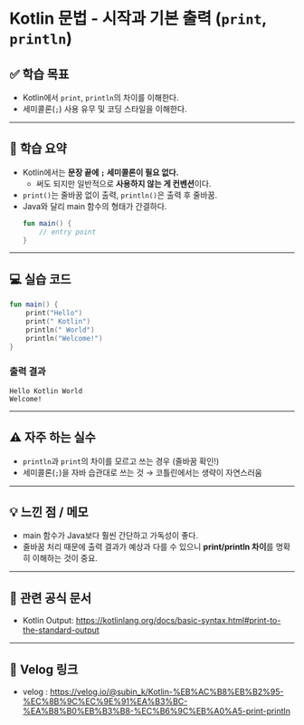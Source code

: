 # Kotlin 문법 - 시작과 기본 출력 (`print`, `println`)

## ✅ 학습 목표
- Kotlin에서 `print`, `println`의 차이를 이해한다.
- 세미콜론(`;`) 사용 유무 및 코딩 스타일을 이해한다.

---

## 📘 학습 요약

- Kotlin에서는 **문장 끝에 `;` 세미콜론이 필요 없다.**
  - 써도 되지만 일반적으로 **사용하지 않는 게 컨벤션**이다.
- `print()`는 줄바꿈 없이 출력, `println()`은 출력 후 줄바꿈.
- Java와 달리 main 함수의 형태가 간결하다.
  ```kotlin
  fun main() {
      // entry point
  }
  ```

---

## 💻 실습 코드

```kotlin
fun main() {
    print("Hello")
    print(" Kotlin")
    println(" World")
    println("Welcome!")
}
```

### 출력 결과
```
Hello Kotlin World
Welcome!
```

---

## ⚠️ 자주 하는 실수

- `println`과 `print`의 차이를 모르고 쓰는 경우 (줄바꿈 확인!)
- 세미콜론(`;`)을 자바 습관대로 쓰는 것 → 코틀린에서는 생략이 자연스러움

---

## 💡 느낀 점 / 메모
- main 함수가 Java보다 훨씬 간단하고 가독성이 좋다.
- 줄바꿈 처리 때문에 출력 결과가 예상과 다를 수 있으니 **print/println 차이**를 명확히 이해하는 것이 중요.

---

## 🔗 관련 공식 문서
- Kotlin Output: https://kotlinlang.org/docs/basic-syntax.html#print-to-the-standard-output

---

## 🔗 Velog 링크
- velog : https://velog.io/@subin_k/Kotlin-%EB%AC%B8%EB%B2%95-%EC%8B%9C%EC%9E%91%EA%B3%BC-%EA%B8%B0%EB%B3%B8-%EC%B6%9C%EB%A0%A5-print-println
